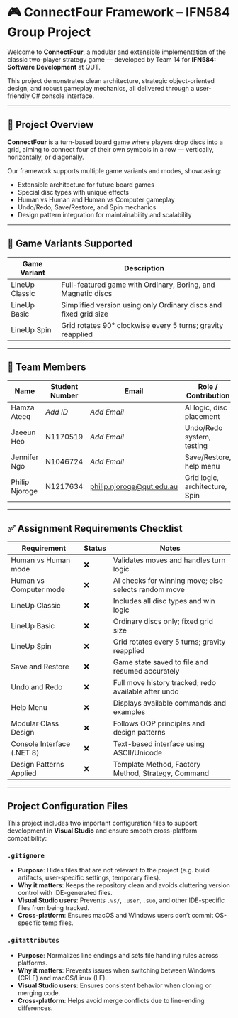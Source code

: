 # 🎮 ConnectFour Framework – IFN584 Group Project

Welcome to **ConnectFour**, a modular and extensible implementation of the classic two-player strategy game — developed by Team 14 for **IFN584: Software Development** at QUT.

This project demonstrates clean architecture, strategic object-oriented design, and robust gameplay mechanics, all delivered through a user-friendly C# console interface.

---

## 🧠 Project Overview

**ConnectFour** is a turn-based board game where players drop discs into a grid, aiming to connect four of their own symbols in a row — vertically, horizontally, or diagonally.

Our framework supports multiple game variants and modes, showcasing:

- Extensible architecture for future board games
- Special disc types with unique effects
- Human vs Human and Human vs Computer gameplay
- Undo/Redo, Save/Restore, and Spin mechanics
- Design pattern integration for maintainability and scalability

---

## 🧩 Game Variants Supported

| Game Variant     | Description                                                             |
|------------------|-------------------------------------------------------------------------|
| LineUp Classic   | Full-featured game with Ordinary, Boring, and Magnetic discs            |
| LineUp Basic     | Simplified version using only Ordinary discs and fixed grid size        |
| LineUp Spin      | Grid rotates 90° clockwise every 5 turns; gravity reapplied             |

---

## 👥 Team Members

| Name            | Student Number | Email                  | Role / Contribution               |
|-----------------|----------------|------------------------|-----------------------------------|
| Hamza Ateeq     | *Add ID*       | *Add Email*            | AI logic, disc placement          |
| Jaeeun Heo      | N1170519       | *Add Email*            | Undo/Redo system, testing         |
| Jennifer Ngo    | N1046724       | *Add Email*            | Save/Restore, help menu           |
| Philip Njoroge  | N1217634       | philip.njoroge@qut.edu.au | Grid logic, architecture, Spin |

---

## ✅ Assignment Requirements Checklist

| Requirement                 | Status| Notes                                                    |
|-----------------------------|---------|----------------------------------------------------------|
| Human vs Human mode         | ❌  | Validates moves and handles turn logic                |
| Human vs Computer mode      | ❌  | AI checks for winning move; else selects random move  |
| LineUp Classic              | ❌  | Includes all disc types and win logic                 |
| LineUp Basic                | ❌  | Ordinary discs only; fixed grid size                  |
| LineUp Spin                 | ❌  | Grid rotates every 5 turns; gravity reapplied         |
| Save and Restore            | ❌  | Game state saved to file and resumed accurately       |
| Undo and Redo               | ❌  | Full move history tracked; redo available after undo  |
| Help Menu                   | ❌  | Displays available commands and examples              |
| Modular Class Design        | ❌  | Follows OOP principles and design patterns            |
| Console Interface (.NET 8)  | ❌  | Text-based interface using ASCII/Unicode              |
| Design Patterns Applied     | ❌   | Template Method, Factory Method, Strategy, Command    |

---


## Project Configuration Files

This project includes two important configuration files to support development in **Visual Studio** and ensure smooth cross-platform compatibility:

### `.gitignore`

- **Purpose**: Hides files that are not relevant to the project (e.g. build artifacts, user-specific settings, temporary files).
- **Why it matters**: Keeps the repository clean and avoids cluttering version control with IDE-generated files.
- **Visual Studio users**: Prevents `.vs/`, `.user`, `.suo`, and other IDE-specific files from being tracked.
- **Cross-platform**: Ensures macOS and Windows users don’t commit OS-specific temp files.

### `.gitattributes`

- **Purpose**: Normalizes line endings and sets file handling rules across platforms.
- **Why it matters**: Prevents issues when switching between Windows (CRLF) and macOS/Linux (LF).
- **Visual Studio users**: Ensures consistent behavior when cloning or merging code.
- **Cross-platform**: Helps avoid merge conflicts due to line-ending differences.
